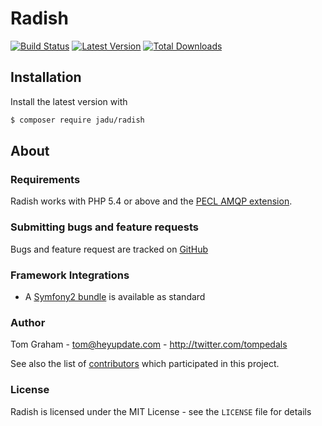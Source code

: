 # Radish

[![Build Status](https://img.shields.io/travis/jadu/radish.svg?style=flat-square)](https://travis-ci.org/jadu/radish)
[![Latest Version](https://img.shields.io/github/release/jadu/radish.svg?style=flat-square)](https://packagist.org/packages/jadu/radish)
[![Total Downloads](https://img.shields.io/packagist/dt/jadu/radish.svg?style=flat-square)](https://packagist.org/packages/jadu/radish)

## Installation

Install the latest version with

```bash
$ composer require jadu/radish
```

## About

### Requirements

Radish works with PHP 5.4 or above and the [PECL AMQP extension](https://github.com/pdezwart/php-amqp).

### Submitting bugs and feature requests

Bugs and feature request are tracked on [GitHub](https://github.com/jadu/radish/issues)

### Framework Integrations

- A [Symfony2 bundle](https://github.com/jadu/RadishBundle) is available as standard

### Author

Tom Graham - <tom@heyupdate.com> - <http://twitter.com/tompedals>

See also the list of [contributors](https://github.com/tompedals/radish/contributors) which participated in this project.

### License

Radish is licensed under the MIT License - see the `LICENSE` file for details
